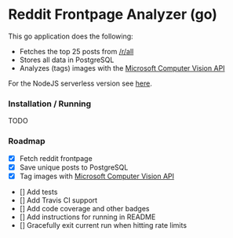 # Reddit Frontpage Analyzer (go)

This go application does the following:

- Fetches the top 25 posts from [/r/all][1]
- Stores all data in PostgreSQL
- Analyzes (tags) images with the [Microsoft Computer Vision API][3]

For the NodeJS serverless version see [here][2].

### Installation / Running

TODO

### Roadmap

- [X] Fetch reddit frontpage
- [X] Save unique posts to PostgreSQL
- [X] Tag images with [Microsoft Computer Vision API][3]
- [] Add tests
- [] Add Travis CI support
- [] Add code coverage and other badges
- [] Add instructions for running in README
- [] Gracefully exit current run when hitting rate limits

[1]: https://reddit.com/r/all
[2]: https://github.com/swordbeta/reddit-frontpage-analyzer-nodejs
[3]: https://www.microsoft.com/cognitive-services/en-us/computer-vision-api
